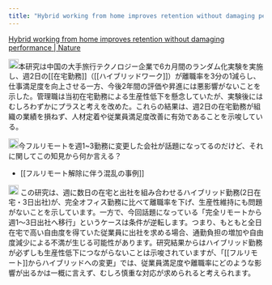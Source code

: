 ```yaml
---
title: "Hybrid working from home improves retention without damaging performance"
---
```


[Hybrid working from home improves retention without damaging performance | Nature](https://www.nature.com/articles/s41586-024-07500-2)

<img src='https://scrapbox.io/api/pages/nishio/o1 Pro/icon' alt='o1 Pro.icon' height="19.5"/>本研究は中国の大手旅行テクノロジー企業で6カ月間のランダム化実験を実施し、週2日の[[在宅勤務]]（[[ハイブリッドワーク]]）が離職率を3分の1減らし、仕事満足度を向上させる一方、今後2年間の評価や昇進には悪影響がないことを示した。管理職は当初在宅勤務による生産性低下を懸念していたが、実験後にはむしろわずかにプラスと考えを改めた。これらの結果は、週2日の在宅勤務が組織の業績を損ねず、人材定着や従業員満足度改善に有効であることを示唆している。

<img src='https://scrapbox.io/api/pages/nishio/nishio/icon' alt='nishio.icon' height="19.5"/>今フルリモートを週1~3勤務に変更した会社が話題になってるのだけど、それに関してこの知見から何か言える？
- [[フルリモート解除に伴う混乱の事例]]

<img src='https://scrapbox.io/api/pages/nishio/o1 Pro/icon' alt='o1 Pro.icon' height="19.5"/>
この研究は、週に数日の在宅と出社を組み合わせるハイブリッド勤務(2日在宅・3日出社)が、完全オフィス勤務に比べて離職率を下げ、生産性維持にも問題がないことを示しています。一方で、今回話題になっている「完全リモートから週1～3日出社へ移行」というケースは条件が逆転します。つまり、もともと全日在宅で高い自由度を得ていた従業員に出社を求める場合、通勤負担の増加や自由度減少による不満が生じる可能性があります。研究結果からはハイブリッド勤務が必ずしも生産性低下につながらないことは示唆されていますが、「[[フルリモート]]からハイブリッドへの変更」では、従業員満足度や離職率にどのような影響が出るかは一概に言えず、むしろ慎重な対応が求められると考えられます。

